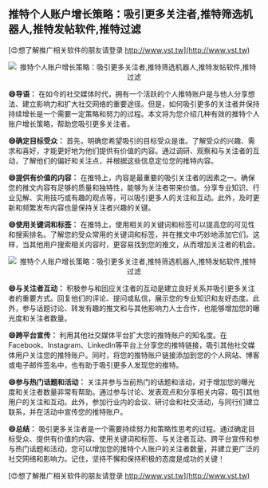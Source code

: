 ## **推特个人账户增长策略：吸引更多关注者,推特筛选机器人,推特发帖软件,推特过滤**

[😍想了解推广相关软件的朋友请登录 http://www.vst.tw](http://www.vst.tw)

 <center><img src="https://vst.tw/MP4/tuiguang/png/0.png" alt="推特个人账户增长策略：吸引更多关注者,推特筛选机器人,推特发帖软件,推特过滤"></center>

**😄导语：**
在如今的社交媒体时代，拥有一个活跃的个人推特账户是与他人分享想法、建立影响力和扩大社交网络的重要途径。但是，如何吸引更多的关注者并保持持续增长是一个需要一定策略和努力的过程。本文将为您介绍几种有效的推特个人账户增长策略，帮助您吸引更多关注者。

**😄确定目标受众：**
首先，明确您希望吸引的目标受众是谁。了解受众的兴趣、需求和喜好，才能更好地为他们提供有价值的内容。通过调研、观察和与关注者的互动，了解他们的偏好和关注点，并根据这些信息定位您的推特内容。

**😄提供有价值的内容：**
在推特上，内容是最重要的吸引关注者的因素之一。确保您的推文内容有足够的质量和独特性，能够为关注者带来价值。分享专业知识、行业见解、实用技巧或有趣的观点等，可以吸引更多人的关注和互动。此外，及时更新和频繁发布内容也是保持关注者兴趣的关键。

**😄使用关键词和标签：**
在推特上，使用相关的关键词和标签可以提高您的可见性和搜索排名。了解您的受众常用的关键词和标签，并在推文中巧妙地添加它们。这样，当其他用户搜索相关内容时，更容易找到您的推文，从而增加关注者的机会。

 <center><img src="https://vst.tw/MP4/tuiguang/png/7.png" alt="推特个人账户增长策略：吸引更多关注者,推特筛选机器人,推特发帖软件,推特过滤"></center>

**😄与关注者互动：**
积极参与和回应关注者的互动是建立良好关系并吸引更多关注者的重要方式。回复他们的评论、提问或私信，展示您的专业知识和友好态度。此外，参与话题讨论、转发有趣的推文和与其他影响力人士合作，也能够增加您的曝光度和关注者数量。

**😄跨平台宣传：**
利用其他社交媒体平台扩大您的推特账户的知名度。在Facebook、Instagram、LinkedIn等平台上分享您的推特链接，吸引其他社交媒体用户关注您的推特账户。同时，将您的推特账户链接添加到您的个人网站、博客或电子邮件签名中，也有助于吸引更多人发现您的推特。

**😄参与热门话题和活动：**
关注并参与当前热门的话题和活动，对于增加您的曝光度和关注者数量非常有帮助。通过参与讨论、发表观点和分享相关内容，吸引其他用户的关注和互动。此外，参加行业内的会议、研讨会和社交活动，与同行们建立联系，并在活动中宣传您的推特账户。

**😄总结：**
吸引更多关注者是一个需要持续努力和策略性思考的过程。通过确定目标受众、提供有价值的内容、使用关键词和标签、与关注者互动、跨平台宣传和参与热门话题和活动，您可以增加您的推特个人账户的关注者数量，并建立更广泛的社交网络和影响力。记住，坚持不懈和保持积极的态度是成功的关键！

[😍想了解推广相关软件的朋友请登录 http://www.vst.tw](http://www.vst.tw)



